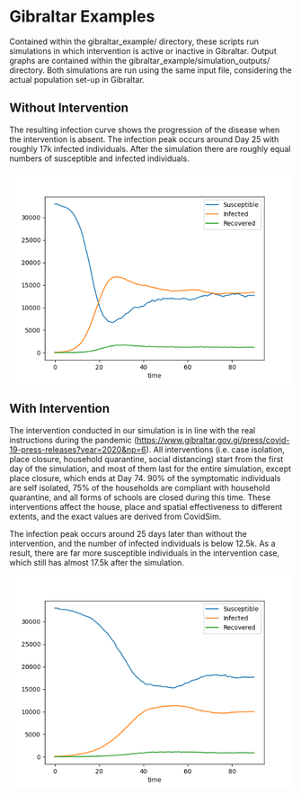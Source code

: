# Gibraltar Examples
Contained within the gibraltar_example/ directory, these scripts run simulations in which intervention is active or inactive in Gibraltar. Output graphs are contained within the gibraltar_example/simulation_outputs/ directory. Both simulations are run using the same input file, considering the actual population set-up in Gibraltar. 

## Without Intervention
The resulting infection curve shows the progression of the disease when the intervention is absent. The infection peak occurs around Day 25 with roughly 17k infected individuals. After the simulation there are roughly equal numbers of susceptible and infected individuals.

![without intervention.pt](./simulation_outputs/without_intervention/simulation_flow_SIR_plot.png)

## With Intervention
The intervention conducted in our simulation is in line with the real instructions during the pandemic (https://www.gibraltar.gov.gi/press/covid-19-press-releases?year=2020&np=6). All interventions (i.e. case isolation, place closure, household quarantine, social distancing) start from the first day of the simulation, and most of them last for the entire simulation, except place closure, which ends at Day 74. 90% of the symptomatic individuals are self isolated, 75% of the households are compliant with household quarantine, and all forms of schools are closed during this time. These interventions affect the house, place and spatial effectiveness to different extents, and the exact values are derived from CovidSim.

The infection peak occurs around 25 days later than without the intervention, and the number of infected individuals is below 12.5k. As a result, there are far more susceptible individuals in the intervention case, which still has almost 17.5k after the simulation.

![with intervention.pt](./simulation_outputs/with_intervention/simulation_flow_SIR_plot.png)
